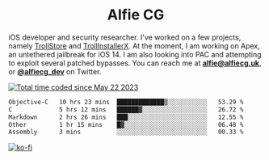 <h1 align="center">Alfie CG</h1>

iOS developer and security researcher. I've worked on a few projects, namely [TrollStore](https://github.com/opa334/TrollStore) and [TrollInstallerX](https://github.com/alfiecg24/TrollInstallerX). At the moment, I am working on Apex, an untethered jailbreak for iOS 14. I am also looking into PAC and attempting to exploit several patched bypasses. You can reach me at **alfie@alfiecg.uk**, or **[@alfiecg_dev](https://twitter.com/alfiecg_dev)** on Twitter.

<a href="https://wakatime.com/@61592169-b9cf-4af8-b6fa-8ac7d4369b01"><img src="https://wakatime.com/badge/user/61592169-b9cf-4af8-b6fa-8ac7d4369b01.svg" alt="Total time coded since May 22 2023" /></a>
<!---
<img align="center" src="/github-metrics.svg" alt="Metrics" width="500">
-->

 <!--[![GitHub Streak](https://streak-stats.demolab.com/?user=alfiecg24)](https://git.io/streak-stats)-->

<!--START_SECTION:waka-->

```txt
Objective-C   10 hrs 23 mins  █████████████▒░░░░░░░░░░░   53.29 %
C             5 hrs 12 mins   ██████▓░░░░░░░░░░░░░░░░░░   26.72 %
Markdown      2 hrs 26 mins   ███░░░░░░░░░░░░░░░░░░░░░░   12.55 %
Other         1 hr 15 mins    █▓░░░░░░░░░░░░░░░░░░░░░░░   06.48 %
Assembly      3 mins          ░░░░░░░░░░░░░░░░░░░░░░░░░   00.33 %
```

<!--END_SECTION:waka-->

[![ko-fi](https://ko-fi.com/img/githubbutton_sm.svg)](https://ko-fi.com/M4M5R3BHU)
